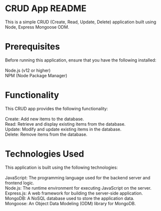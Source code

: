 # CRUD App README
This is a simple CRUD (Create, Read, Update, Delete) application built using Node, Express Mongoose ODM. <br>
# Prerequisites
Before running this application, ensure that you have the following installed: <br> <br>
Node.js (v12 or higher) <br>
NPM (Node Package Manager) <br>

# Functionality
This CRUD app provides the following functionality: <br> <br>
Create: Add new items to the database. <br>
Read: Retrieve and display existing items from the database.  <br>
Update: Modify and update existing items in the database. <br>
Delete: Remove items from the database. <br>

# Technologies Used
This application is built using the following technologies: <br> <br>
JavaScript: The programming language used for the backend server and frontend logic. <br>
Node.js: The runtime environment for executing JavaScript on the server. <br>
Express.js: A web framework for building the server-side application. <br>
MongoDB: A NoSQL database used to store the application data. <br>
Mongoose: An Object Data Modeling (ODM) library for MongoDB.
